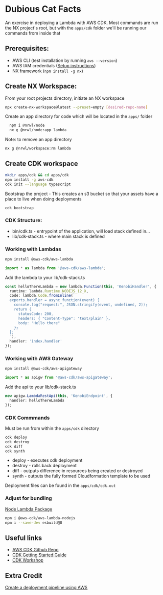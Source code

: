 

# Dubious Cat Facts

An exercise in deploying a Lambda with AWS CDK. Most commands are run the NX project's root, but with the `apps/cdk` folder we'll be running our commands from inside that

## Prerequisites:
 * AWS CLI (test installation by running `aws --version`)
 * AWS IAM credentials ([Setup instructions](https://cdkworkshop.com/15-prerequisites/200-account.html))
 * NX framework (`npm install -g nx`)
 
## Create NX Workspace:

From your root projects directory, initiate an NX workspace
```bash
npx create-nx-workspace@latest --preset=empty [desired-repo-name]
```

Create an app directory for code which will be located in the `apps/` folder
```bash
  npm i @nrwl/node
  nx g @nrwl/node:app lambda
```

Note: to remove an app directory
```bash
nx g @nrwl/workspace:rm lambda
```

## Create CDK workspace

```bash
mkdir apps/cdk && cd apps/cdk
npm install -g aws-cdk
cdk init --language typescript
```
Bootstrap the project - This creates an s3 bucket so that your assets have a place to live when doing deployments
```bash
cdk bootstrap
```

### CDK Structure:

 * bin/cdk.ts - entrypoint of the application, will load stack defined in...
 * lib/cdk-stack.ts - where main stack is defined

### Working with Lambdas
```bash
npm install @aws-cdk/aws-lambda
```
```typescript
import * as lambda from '@aws-cdk/aws-lambda';
```

Add the lambda to your lib/cdk-stack.ts
```typescript
const helloThereLambda = new lambda.Function(this, 'KenobiHandler', {
  runtime: lambda.Runtime.NODEJS_12_X,
  code: lambda.Code.fromInline(`
  exports.handler = async function(event) {
    console.log("request:", JSON.stringify(event, undefined, 2));
    return {
      statusCode: 200,
      headers: { "Content-Type": "text/plain" },
      body: "Hello there"
    };
  };
  `),
  handler: 'index.handler'
});
```

### Working with AWS Gateway
```bash
npm install @aws-cdk/aws-apigateway
```
```typescript
import * as apigw from '@aws-cdk/aws-apigateway';
```

Add the api to your lib/cdk-stack.ts
```typescript
new apigw.LambdaRestApi(this, 'KenobiEndpoint', {
  handler: helloThereLambda
});
```

### CDK Commmands
Must be run from within the `apps/cdk` directory
```bash
cdk deploy
cdk destroy
cdk diff
cdk synth
```
 * deploy - executes cdk deployment
 * destroy - rolls back deployment
 * diff - outputs difference in resources being created or destroyed
 * synth - outputs the fully formed Cloudformation template to be used

Deployment files can be found in the `apps/cdk/cdk.out`
### Adjust for bundling
[Node Lambda Package](https://github.com/aws/aws-cdk/tree/master/packages/%40aws-cdk/aws-lambda-nodejs)
```bash
npm i @aws-cdk/aws-lambda-nodejs
npm i --save-dev esbuild@0
```

## Useful links
 * [AWS CDK Github Repo](https://github.com/aws/aws-cdk)
 * [CDK Getting Started Guide](https://docs.aws.amazon.com/cdk/latest/guide/getting_started.html)
 * [CDK Workshop](https://cdkworkshop.com/)

 ## Extra Credit
 [Create a deployment pipeline using AWS](https://docs.aws.amazon.com/cdk/latest/guide/codepipeline_example.html)